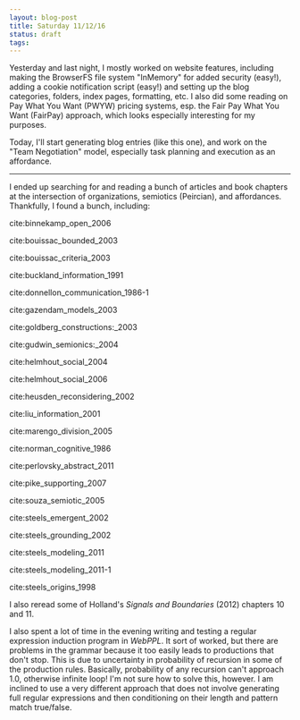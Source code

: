 ```yaml
---
layout: blog-post
title: Saturday 11/12/16
status: draft
tags:
---
```


Yesterday and last night, I mostly worked on website features, including making the BrowserFS file system "InMemory" for added security (easy!), adding a cookie notification script (easy!) and setting up the blog categories, folders, index pages, formatting, etc.  I also did some reading on Pay What You Want (PWYW) pricing systems, esp. the Fair Pay What You Want (FairPay) approach, which looks especially interesting for my purposes.

Today, I'll start generating blog entries (like this one), and work on the "Team Negotiation" model, especially task planning and execution as an affordance.

____

I ended up searching for and reading a bunch of articles and book chapters at the intersection of organizations, semiotics (Peircian), and affordances.  Thankfully, I found a bunch, including:

<p class='hangingindent'>cite:binnekamp_open_2006</p>
<p class='hangingindent'>cite:bouissac_bounded_2003</p>
<p class='hangingindent'>cite:bouissac_criteria_2003</p>
<p class='hangingindent'>cite:buckland_information_1991</p>
<p class='hangingindent'>cite:donnellon_communication_1986-1</p>
<p class='hangingindent'>cite:gazendam_models_2003</p>
<p class='hangingindent'>cite:goldberg_constructions:_2003</p>
<p class='hangingindent'>cite:gudwin_semionics:_2004</p>
<p class='hangingindent'>cite:helmhout_social_2004</p>
<p class='hangingindent'>cite:helmhout_social_2006</p>
<p class='hangingindent'>cite:heusden_reconsidering_2002</p>
<p class='hangingindent'>cite:liu_information_2001</p>
<p class='hangingindent'>cite:marengo_division_2005</p>
<p class='hangingindent'>cite:norman_cognitive_1986</p>
<p class='hangingindent'>cite:perlovsky_abstract_2011</p>
<p class='hangingindent'>cite:pike_supporting_2007</p>
<p class='hangingindent'>cite:souza_semiotic_2005</p>
<p class='hangingindent'>cite:steels_emergent_2002</p>
<p class='hangingindent'>cite:steels_grounding_2002</p>
<p class='hangingindent'>cite:steels_modeling_2011</p>
<p class='hangingindent'>cite:steels_modeling_2011-1</p>
<p class='hangingindent'>cite:steels_origins_1998</p>

I also reread some of Holland's *Signals and Boundaries* (2012) chapters 10 and 11.

I also spent a lot of time in the evening writing and testing a regular expression induction program in *WebPPL*.  It sort of worked, but there are problems in the grammar because it too easily leads to productions that don't stop.  This is due to uncertainty in probability of recursion in some of the production rules. Basically, probability of any recursion can't approach 1.0, otherwise infinite loop!  I'm not sure how to solve this, however. I am inclined to use a very different approach that does not involve generating full regular expressions and then conditioning on their length and pattern match true/false.